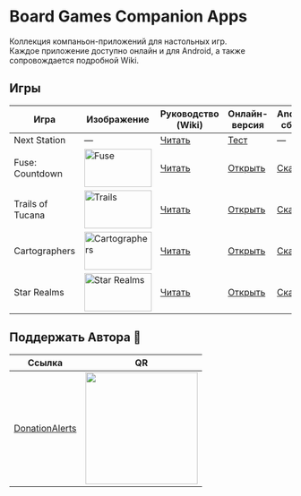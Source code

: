 # Board Games Companion Apps

Коллекция компаньон-приложений для настольных игр.  
Каждое приложение доступно онлайн и для Android, а также сопровождается подробной Wiki.

## Игры

| Игра             | Изображение                                                                                                                               | Руководство (Wiki)                                                                                 | Онлайн-версия                                                                                  | Android-сборка                                                        |
| ---------------- | ----------------------------------------------------------------------------------------------------------------------------------------- | --------------------------------------------------------------------------------------------------- | ---------------------------------------------------------------------------------------------- | --------------------------------------------------------------------- |
| Next Station     | —                                                                                                                                         | [Читать](https://github.com/LoneCubeGames/board-games-apps/wiki/Next-Station-Companion)          | [Тест](https://lonecubegames.github.io/board-games-apps/next-station-companion)             | —                                                                     |
| Fuse: Countdown  | <img width="120" height="68" alt="Fuse" src="https://github.com/user-attachments/assets/3f46be28-7b92-410f-b25c-359efea03861" />          | [Читать](https://github.com/LoneCubeGames/board-games-apps/wiki/Fuse:-Countdown)                 | [Открыть](https://lonecubegames.github.io/board-games-apps/fuse-countdown-companion)        | [Скачать](https://github.com/LoneCubeGames/board-games-apps/releases) |
| Trails of Tucana | <img width="120" height="68" alt="Trails" src="https://github.com/user-attachments/assets/e1a0a174-1b65-4a95-b632-092f19673f09" />        | [Читать](https://github.com/LoneCubeGames/board-games-apps/wiki/Trails-Of-Tucana-Companion)      | [Открыть](https://lonecubegames.github.io/board-games-apps/trails-of-tucana-companion)      | [Скачать](https://github.com/LoneCubeGames/board-games-apps/releases) |
| Cartographers    | <img width="120" height="68" alt="Cartographers" src="https://github.com/user-attachments/assets/6841a0df-aea1-46aa-9646-9eb2101ada9f" /> | [Читать](https://github.com/LoneCubeGames/board-games-apps/wiki/Cartographers-Companion)         | [Открыть](https://lonecubegames.github.io/board-games-apps/cartographers-companion)         | [Скачать](https://github.com/LoneCubeGames/board-games-apps/releases) |
| Star Realms      | <img width="120" height="68" alt="Star Realms" src="https://github.com/user-attachments/assets/be9a36bb-034e-4015-8c6a-7d5b3fa4b81b" />   | [Читать](https://github.com/LoneCubeGames/board-games-apps/wiki/Star-Realms-Companion)           | [Открыть](https://lonecubegames.github.io/board-games-apps/star-realms-companion)           | [Скачать](https://github.com/LoneCubeGames/board-games-apps/releases) |

## Поддержать Автора 💖

| Ссылка                                                                                                     | QR                                                                                                                           |
| ---------------------------------------------------------------------------------------------------------- | ---------------------------------------------------------------------------------------------------------------------------- |
| [DonationAlerts](https://www.donationalerts.com/r/sergey_khanin)                                 | [<img src="https://files.donationalerts.com/uploads/qr/14525094/qr_06d368a6ab0f5d7507aaefe394ce37e0.png" width="200"/>](https://www.donationalerts.com/r/sergey_khanin) |
